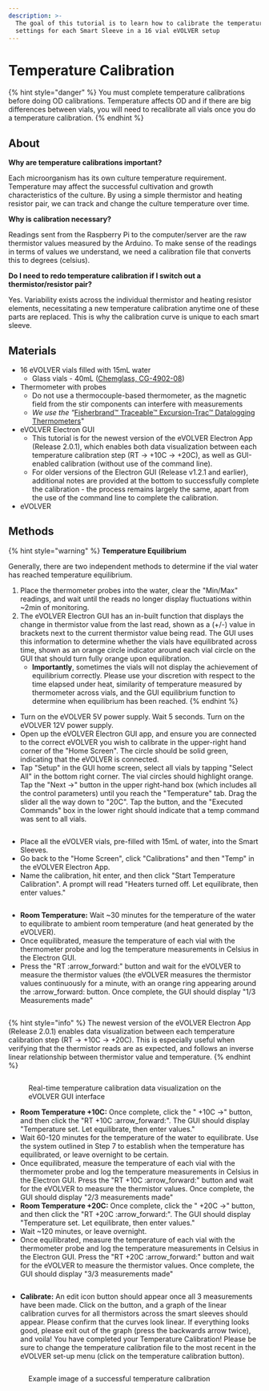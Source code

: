 ```yaml
---
description: >-
  The goal of this tutorial is to learn how to calibrate the temperature
  settings for each Smart Sleeve in a 16 vial eVOLVER setup
---
```


# Temperature Calibration

{% hint style="danger" %}
You must complete temperature calibrations before doing OD calibrations. Temperature affects OD and if there are big differences between vials, you will need to recalibrate all vials once you do a temperature calibration.
{% endhint %}

## About

**Why are temperature calibrations important?**

Each microorganism has its own culture temperature requirement. Temperature may affect the successful cultivation and growth characteristics of the culture. By using a simple thermistor and heating resistor pair, we can track and change the culture temperature over time.

**Why is calibration necessary?**

Readings sent from the Raspberry Pi to the computer/server are the raw thermistor values measured by the Arduino. To make sense of the readings in terms of values we understand, we need a calibration file that converts this to degrees (celsius).

**Do I need to redo temperature calibration if I switch out a thermistor/resistor pair?**

Yes. Variability exists across the individual thermistor and heating resistor elements, necessitating a new temperature calibration anytime one of these parts are replaced. This is why the calibration curve is unique to each smart sleeve.

## Materials

* 16 eVOLVER vials filled with 15mL water
  * Glass vials - 40mL  ([Chemglass, CG-4902-08](https://chemglass.com/sample-vials-only-clear-type-1-borosilicate-glass))
* Thermometer with probes
  * Do not use a thermocouple-based thermometer, as the magnetic field from the stir components can interfere with measurements
  * _We use the "_[Fisherbrand™ Traceable™ Excursion-Trac™ Datalogging Thermometers](https://www.fishersci.com/shop/products/fisher-scientific-traceable-excursion-trac-datalogging-thermometers-7/15081124)"
* eVOLVER Electron GUI
  * This tutorial is for the newest version of the eVOLVER Electron App (Release 2.0.1), which enables both data visualization between each temperature calibration step (RT -> +10C -> +20C), as well as GUI-enabled calibration (without use of the command line).
  * For older versions of the Electron GUI (Release v1.2.1 and earlier), additional notes are provided at the bottom to successfully complete the calibration - the process remains largely the same, apart from the use of the command line to complete the calibration.
* eVOLVER

## Methods

{% hint style="warning" %}
**Temperature Equilibrium**

Generally, there are two independent methods to determine if the vial water has reached temperature equilibrium.

1. Place the thermometer probes into the water, clear the "Min/Max" readings, and wait until the reads no longer display fluctuations within \~2min of monitoring.
2. The eVOLVER Electron GUI has an in-built function that displays the change in thermistor value from the last read, shown as a (+/-) value in brackets next to the current thermistor value being read. The GUI uses this information to determine whether the vials have equilibrated across time, shown as an orange circle indicator around each vial circle on the GUI that should turn fully orange upon equilibration.
   * **Importantly**, sometimes the vials will not display the achievement of equilibrium correctly. Please use your discretion with respect to the time elapsed under heat, similarity of temperature measured by thermometer across vials, and the GUI equilibrium function to determine when equilibrium has been reached.
{% endhint %}

* Turn on the eVOLVER 5V power supply. Wait 5 seconds. Turn on the eVOLVER 12V power supply.
* Open up the eVOLVER Electron GUI app, and ensure you are connected to the correct eVOLVER you wish to calibrate in the upper-right hand corner of the "Home Screen". The circle should be solid green, indicating that the eVOLVER is connected.
* Tap "Setup" in the GUI home screen, select all vials by tapping "Select All" in the bottom right corner. The vial circles should highlight orange. Tap the "Next ->" button in the upper right-hand box (which includes all the control parameters) until you reach the "Temperature" tab. Drag the slider all the way down to "20C". Tap the button, and the "Executed Commands" box in the lower right should indicate that a temp command was sent to all vials.

<figure><img src="../../.gitbook/assets/TempCal_1.png" alt=""><figcaption></figcaption></figure>

* Place all the eVOLVER vials, pre-filled with 15mL of water, into the Smart Sleeves.
* Go back to the "Home Screen", click "Calibrations" and then "Temp" in the eVOLVER Electron App.
* Name the calibration, hit enter, and then click "Start Temperature Calibration". A prompt will read "Heaters turned off. Let equilibrate, then enter values."

<figure><img src="../../.gitbook/assets/TempCal_2.png" alt=""><figcaption></figcaption></figure>

* **Room Temperature:** Wait \~30 minutes for the temperature of the water to equilibrate to ambient room temperature (and heat generated by the eVOLVER).
* Once equilibrated, measure the temperature of each vial with the thermometer probe and log the temperature measurements in Celsius in the Electron GUI.
* Press the "RT :arrow\_forward:" button and wait for the eVOLVER to measure the thermistor values (the eVOLVER measures the thermistor values continuously for a minute, with an orange ring appearing around the :arrow\_forward: button. Once complete, the GUI should display "1/3 Measurements made"

<figure><img src="../../.gitbook/assets/TempCal_4.png" alt=""><figcaption></figcaption></figure>

{% hint style="info" %}
The newest version of the eVOLVER Electron App (Release 2.0.1) enables data visualization between each temperature calibration step (RT -> +10C -> +20C). This is especially useful when verifying that the thermistor reads are as expected, and follows an inverse linear relationship between thermistor value and temperature.
{% endhint %}

<div data-full-width="false">

<figure><img src="../../.gitbook/assets/TempCal_7.png" alt=""><figcaption><p>Real-time temperature calibration data visualization on the eVOLVER GUI interface</p></figcaption></figure>

</div>

* **Room Temperature +10C:** Once complete, click the " +10C ->" button, and then click the "RT +10C :arrow\_forward:". The GUI should display "Temperature set. Let equilibrate, then enter values."
* Wait 60-120 minutes for the temperature of the water to equilibrate. Use the system outlined in Step 7 to establish when the temperature has equilibrated, or leave overnight to be certain.
* Once equilibrated, measure the temperature of each vial with the thermometer probe and log the temperature measurements in Celsius in the Electron GUI. Press the "RT +10C :arrow\_forward:" button and wait for the eVOLVER to measure the thermistor values. Once complete, the GUI should display "2/3 measurements made"
* **Room Temperature +20C:** Once complete, click the " +20C ->" button, and then click the "RT +20C :arrow\_forward:". The GUI should display "Temperature set. Let equilibrate, then enter values."
* Wait \~120 minutes, or leave overnight.
* Once equilibrated, measure the temperature of each vial with the thermometer probe and log the temperature measurements in Celsius in the Electron GUI. Press the "RT +20C :arrow\_forward:" button and wait for the eVOLVER to measure the thermistor values. Once complete, the GUI should display "3/3 measurements made"

<figure><img src="../../.gitbook/assets/TempCal_6.png" alt=""><figcaption></figcaption></figure>

* **Calibrate:** An edit icon button should appear once all 3 measurements have been made. Click on the button, and a graph of the linear calibration curves for all thermistors across the smart sleeves should appear. Please confirm that the curves look linear. If everything looks good, please exit out of the graph (press the backwards arrow twice), and voila! You have completed your Temperature Calibration! Please be sure to change the temperature calibration file to the most recent in the eVOLVER set-up menu (click on the temperature calibration button).

<figure><img src="../../.gitbook/assets/TempCal_8.png" alt=""><figcaption><p>Example image of a successful temperature calibration</p></figcaption></figure>



